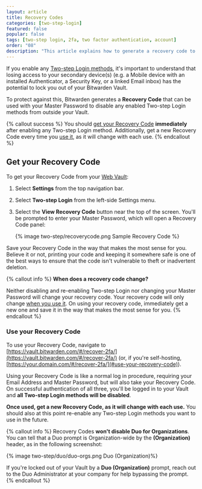 ```yaml
---
layout: article
title: Recovery Codes
categories: [two-step-login]
featured: false
popular: false
tags: [two-step login, 2fa, two factor authentication, account]
order: "08"
description: "This article explains how to generate a recovery code to disable two-step login services if you lose access to your secondary device."
---
```


If you enable any [Two-step Login methods]({{site.baseurl}}/article/setup-two-step-login/), it's important to understand that losing access to your secondary device(s) (e.g. a Mobile device with an installed Authenticator, a Security Key, or a linked Email inbox) has the potential to lock you out of your Bitwarden Vault.

To protect against this, Bitwarden generates a **Recovery Code** that can be used with your Master Password to disable any enabled Two-step Login methods from outside your Vault.

{% callout success %}
You should [get your Recovery Code](#get-your-recovery-code) **immediately** after enabling any Two-step Login method. Additionally, get a new Recovery Code every time you [use it](#use-your-recovery-code), as it will change with each use.
{% endcallout %}

## Get your Recovery Code

To get your Recovery Code from your [Web Vault]({{site.baseurl}}/article/getting-started-webvault):

1. Select **Settings** from the top navigation bar.
2. Select **Two-step Login** from the left-side Settings menu.
3. Select the **View Recovery Code** button near the top of the screen. You'll be prompted to enter your Master Password, which will open a Recovery Code panel:

   {% image two-step/recoverycode.png Sample Recovery Code %}

Save your Recovery Code in the way that makes the most sense for you. Believe it or not, printing your code and keeping it somewhere safe is one of the best ways to ensure that the code isn't vulnerable to theft or inadvertent deletion.

{% callout info %}
**When does a recovery code change?**

Neither disabling and re-enabling Two-step Login nor changing your Master Password will change your recovery code. Your recovery code will only change [when you use it](#use-you-recovery-code). On using your recovery code, immediately get a new one and save it in the way that makes the most sense for you.
{% endcallout %}

### Use your Recovery Code

To use your Recovery Code, navigate to [https://vault.bitwarden.com/#/recover-2fa/](https://vault.bitwarden.com/#/recover-2fa/) (or, if you're self-hosting, [https://your.domain.com/#/recover-2fa/](#use-your-recovery-code)).

Using your Recovery Code is like a normal log in procedure, requiring your Email Address and Master Password, but will also take your Recovery Code. On successful authentication of all three, you'll be logged in to your Vault and **all Two-step Login methods will be disabled**.

**Once used, get a new Recovery Code, as it will change with each use.** You should also at this point re-enable any Two-step Login methods you want to use in the future.

{% callout info %}
Recovery Codes **won't disable Duo for Organizations**. You can tell that a Duo prompt is Organization-wide by the **(Organization)** header, as in the following screenshot:

{% image two-step/duo/duo-orgs.png Duo (Organization)%}

If you're locked out of your Vault by a **Duo (Organization)** prompt, reach out to the Duo Administrator at your company for help bypassing the prompt.
{% endcallout %}
